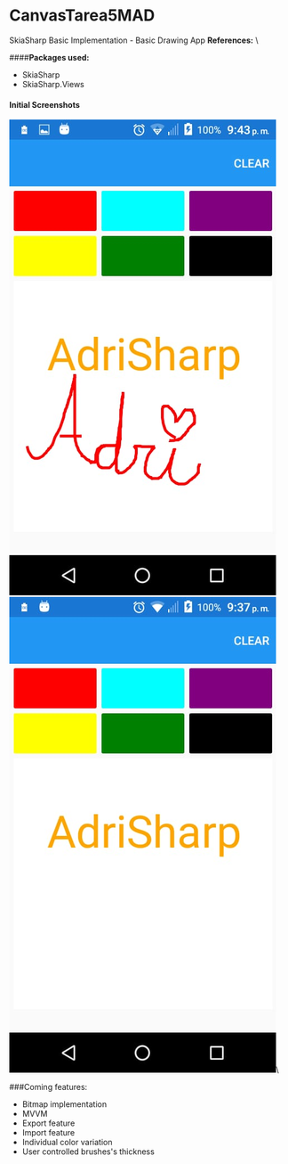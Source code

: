 # CanvasTarea5MAD
SkiaSharp Basic Implementation - Basic Drawing App
**References:**
[](https://askxammy.com/painting-your-screen-with-xamarin-forms/)\

####**Packages used:**
- SkiaSharp
- SkiaSharp.Views

#### Initial Screenshots
![](images/P1.jpeg)\
![](images/P2.jpeg)\

###Coming features:
- Bitmap implementation
- MVVM
- Export feature
- Import feature
- Individual color variation
- User controlled brushes's thickness
